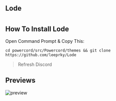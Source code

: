 ## Lode
#  

## How To Install Lode

Open Command Prompt & Copy This:

`cd powercord/src/Powercord/themes && git clone https://github.com/leeprky/Lode`

> Refresh Discord

## Previews

![preview](./previews/LodeDevAlpha.jpg)
